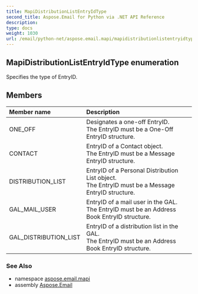 ```yaml
---
title: MapiDistributionListEntryIdType
second_title: Aspose.Email for Python via .NET API Reference
description: 
type: docs
weight: 1030
url: /email/python-net/aspose.email.mapi/mapidistributionlistentryidtype/
---
```


## MapiDistributionListEntryIdType enumeration

Specifies the type of EntryID.

## Members
| Member name | Description |
| :- | :- |
|ONE_OFF|Designates a one-off EntryID.<br/>            The EntryID must be a One-Off EntryID structure.|
|CONTACT|EntryID of a Contact object.<br/>            The EntryID must be a Message EntryID structure.|
|DISTRIBUTION_LIST|EntryID of a Personal Distribution List object.<br/>            The EntryID must be a Message EntryID structure.|
|GAL_MAIL_USER|EntryID of a mail user in the GAL.<br/>            The EntryID must be an Address Book EntryID structure.|
|GAL_DISTRIBUTION_LIST|EntryID of a distribution list in the GAL.<br/>            The EntryID must be an Address Book EntryID structure.|

### See Also

* namespace [aspose.email.mapi](/email/python-net/aspose.email.mapi/)
* assembly [Aspose.Email](/slides/python-net/)

